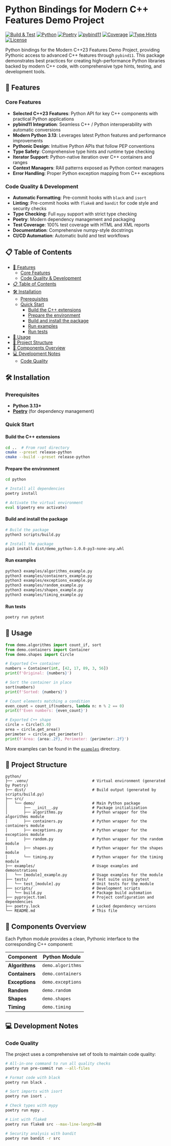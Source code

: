 # Python Bindings for Modern C++ Features Demo Project

[![Build & Test](https://github.com/hakula139/cpp-demo-project/actions/workflows/build-and-test.yml/badge.svg)](https://github.com/hakula139/cpp-demo-project/actions/workflows/build-and-test.yml)
[![Python](https://img.shields.io/badge/python-3.13+-blue.svg)](https://python.org)
[![Poetry](https://img.shields.io/badge/poetry-latest-blue.svg)](https://python-poetry.org)
[![pybind11](https://img.shields.io/badge/pybind11-latest-green.svg)](https://pybind11.readthedocs.io)
[![Coverage](https://img.shields.io/badge/coverage-100%25-green.svg)](https://pytest.org)
[![Type Hints](https://img.shields.io/badge/typing-typed-green.svg)](https://docs.python.org/3/library/typing.html)
[![License](https://img.shields.io/badge/license-MIT-green.svg)](../LICENSE)

Python bindings for the Modern C++23 Features Demo Project, providing Pythonic access to advanced C++ features
through `pybind11`. This package demonstrates best practices for creating high-performance Python libraries backed by
modern C++ code, with comprehensive type hints, testing, and development tools.

## 🚀 Features

### Core Features

- **Selected C++23 Features**: Python API for key C++ components with practical Python applications
- **pybind11 Integration**: Seamless C++ / Python interoperability with automatic conversions
- **Modern Python 3.13**: Leverages latest Python features and performance improvements
- **Pythonic Design**: Intuitive Python APIs that follow PEP conventions
- **Type Safety**: Comprehensive type hints and runtime type checking
- **Iterator Support**: Python-native iteration over C++ containers and ranges
- **Context Managers**: RAII patterns exposed as Python context managers
- **Error Handling**: Proper Python exception mapping from C++ exceptions

### Code Quality & Development

- **Automatic Formatting**: Pre-commit hooks with `black` and `isort`
- **Linting**: Pre-commit hooks with `flake8` and `bandit` for code style and security checks
- **Type Checking**: Full `mypy` support with strict type checking
- **Poetry**: Modern dependency management and packaging
- **Test Coverage**: 100% test coverage with HTML and XML reports
- **Documentation**: Comprehensive numpy-style docstrings
- **CI/CD Automation**: Automatic build and test workflows

## 📋 Table of Contents

- [🚀 Features](#-features)
  - [Core Features](#core-features)
  - [Code Quality \& Development](#code-quality--development)
- [📋 Table of Contents](#-table-of-contents)
- [🛠️ Installation](#️-installation)
  - [Prerequisites](#prerequisites)
  - [Quick Start](#quick-start)
    - [Build the C++ extensions](#build-the-c-extensions)
    - [Prepare the environment](#prepare-the-environment)
    - [Build and install the package](#build-and-install-the-package)
    - [Run examples](#run-examples)
    - [Run tests](#run-tests)
- [🎯 Usage](#-usage)
- [📁 Project Structure](#-project-structure)
- [🔧 Components Overview](#-components-overview)
- [💻 Development Notes](#-development-notes)
  - [Code Quality](#code-quality)

## 🛠️ Installation

### Prerequisites

- **Python 3.13+**
- **[Poetry]** (for dependency management)

[Poetry]: https://python-poetry.org

### Quick Start

#### Build the C++ extensions

```bash
cd ..  # From root directory
cmake --preset release-python
cmake --build --preset release-python
```

#### Prepare the environment

```bash
cd python

# Install all dependencies
poetry install

# Activate the virtual environment
eval $(poetry env activate)
```

#### Build and install the package

```bash
# Build the package
python3 scripts/build.py

# Install the package
pip3 install dist/demo_python-1.0.0-py3-none-any.whl
```

#### Run examples

```bash
python3 examples/algorithms_example.py
python3 examples/containers_example.py
python3 examples/exceptions_example.py
python3 examples/random_example.py
python3 examples/shapes_example.py
python3 examples/timing_example.py
```

#### Run tests

```bash
poetry run pytest
```

## 🎯 Usage

```python
from demo.algorithms import count_if, sort
from demo.containers import Container
from demo.shapes import Circle

# Exported C++ container
numbers = Container(int, [42, 17, 89, 3, 56])
print(f'Original: {numbers}')

# Sort the container in place
sort(numbers)
print(f'Sorted: {numbers}')

# Count elements matching a condition
even_count = count_if(numbers, lambda n: n % 2 == 0)
print(f'Even numbers: {even_count}')

# Exported C++ shape
circle = Circle(5.0)
area = circle.get_area()
perimeter = circle.get_perimeter()
print(f'Area: {area:.2f}, Perimeter: {perimeter:.2f}')
```

More examples can be found in the [`examples`](examples) directory.

## 📁 Project Structure

```text
python/
├── .venv/                            # Virtual environment (generated by Poetry)
├── dist/                             # Build output (generated by scripts/build.py)
├── src/
│   └── demo/                         # Main Python package
│       ├── __init__.py               # Package initialization
│       ├── algorithms.py             # Python wrapper for the algorithms module
│       ├── containers.py             # Python wrapper for the containers module
│       ├── exceptions.py             # Python wrapper for the exceptions module
│       ├── random.py                 # Python wrapper for the random module
│       ├── shapes.py                 # Python wrapper for the shapes module
│       └── timing.py                 # Python wrapper for the timing module
├── examples/                         # Usage examples and demonstrations
│   └── [module]_example.py           # Usage examples for the module
├── tests/                            # Test suite using pytest
│   └── test_[module].py              # Unit tests for the module
├── scripts/                          # Development scripts
│   └── build.py                      # Package build automation
├── pyproject.toml                    # Project configuration and dependencies
├── poetry.lock                       # Locked dependency versions
└── README.md                         # This file
```

## 🔧 Components Overview

Each Python module provides a clean, Pythonic interface to the corresponding C++ component:

| Component      | Python Module     |
| -------------- | ----------------- |
| **Algorithms** | `demo.algorithms` |
| **Containers** | `demo.containers` |
| **Exceptions** | `demo.exceptions` |
| **Random**     | `demo.random`     |
| **Shapes**     | `demo.shapes`     |
| **Timing**     | `demo.timing`     |

## 💻 Development Notes

### Code Quality

The project uses a comprehensive set of tools to maintain code quality:

```bash
# All-in-one command to run all quality checks
poetry run pre-commit run --all-files

# Format code with black
poetry run black .

# Sort imports with isort
poetry run isort .

# Check types with mypy
poetry run mypy .

# Lint with flake8
poetry run flake8 src --max-line-length=88

# Security analysis with bandit
poetry run bandit -r src
```
